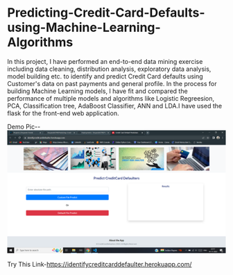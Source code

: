 # Predicting-Credit-Card-Defaults-using-Machine-Learning-Algorithms

In this project, I have performed an end-to-end data mining exercise including data cleaning, distribution analysis, exploratory data analysis, model building etc. to identify and predict Credit Card defaults using Customer's data on past payments and general profile. In the process for building Machine Learning models, I have fit and compared the performance of multiple models and algorithms like Logistic Regreesion, PCA, Classification tree, AdaBoost Classifier, ANN and LDA.I have used the flask for the front-end web application.

Demo Pic--
![](https://github.com/Divyansh6799/Predicting-Credit-Card-Defaults/blob/master/Screenshot%20(20).png)

Try This Link-https://identifycreditcarddefaulter.herokuapp.com/
